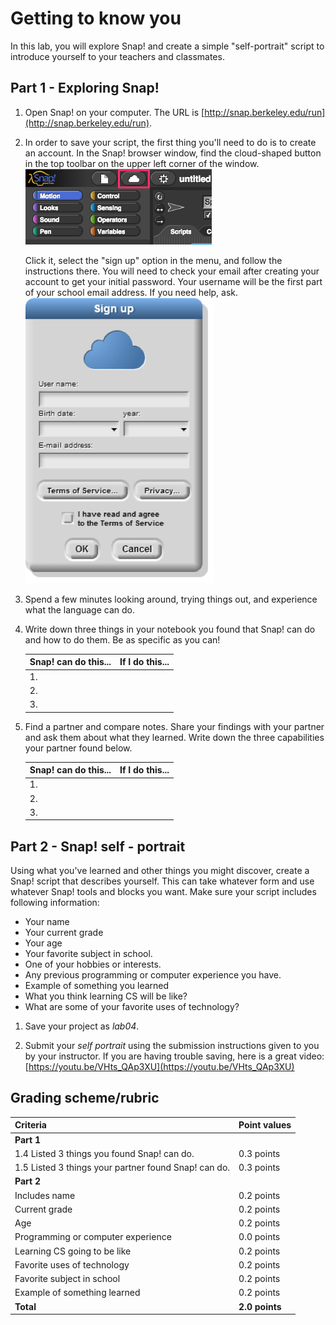 # Getting to know you

In this lab, you will explore Snap! and create a simple "self-portrait" script to introduce yourself to your teachers and classmates.

## Part 1 - Exploring Snap!

1. Open Snap! on your computer.  The URL is [http://snap.berkeley.edu/run](http://snap.berkeley.edu/run).

2. In order to save your script, the first thing you'll need to do is to create an account. In the Snap! browser window, find the cloud-shaped button in the top toolbar on the upper left corner of the window.
    ![The cloud menu button](images/cloud_button.png)

    Click it, select the "sign up" option in the menu, and follow the instructions there. You will need to check your email after creating your account to get your initial password.  Your username will be the first part of your school email address.  If you need help, ask.
    ![Sign up window](images/sign_up_page.png)

3. Spend a few minutes looking around, trying things out, and experience what the language can do.

4. Write down three things in your notebook you found that Snap! can do and how to do them. Be as specific as you can!

     | Snap! can do this...| If I do this... |
     | --- | --- |
     | 1.  |     |
     | 2.  |     |
     | 3.  |   |

5. Find a partner and compare notes.  Share your findings with your partner and ask them about what they learned.  Write down the three capabilities your partner found below.

     | Snap! can do this... | If I do this... |
     | --- | --- |
     | 1.  |     |
     | 2.  |     |
     | 3.  |     |

## Part 2 - Snap! self - portrait

Using what you've learned and other things you might discover, create a Snap! script that describes yourself. This can take whatever form and use whatever Snap! tools and blocks you want. Make sure your script includes following information:

* Your name
* Your current grade
* Your age
* Your favorite subject in school.
* One of your hobbies or interests.
* Any previous programming or computer experience you have.
* Example of something you learned
* What you think learning CS will be like?
* What are some of your favorite uses of technology?

1. Save your project as _lab04_.

2. Submit your _self portrait_ using the submission instructions given to you by your instructor. If you are having trouble saving, here is a great video:  [https://youtu.be/VHts_QAp3XU](https://youtu.be/VHts_QAp3XU)

## Grading scheme/rubric

| **Criteria** | Point values |
| :--------- | :--- |
| **Part 1** | |
| 1.4 Listed 3 things you found Snap! can do. | 0.3 points |
| 1.5 Listed 3 things your partner found Snap! can do. | 0.3 points     |
| **Part 2** | |
| Includes name | 0.2 points |
| Current grade | 0.2 points |
| Age | 0.2 points     |
| Programming or computer experience | 0.0 points |
| Learning CS going to be like | 0.2 points |
| Favorite uses of technology | 0.2 points |
| Favorite subject in school | 0.2 points |
| Example of something learned | 0.2 points |
| **Total** | **2.0 points** |
